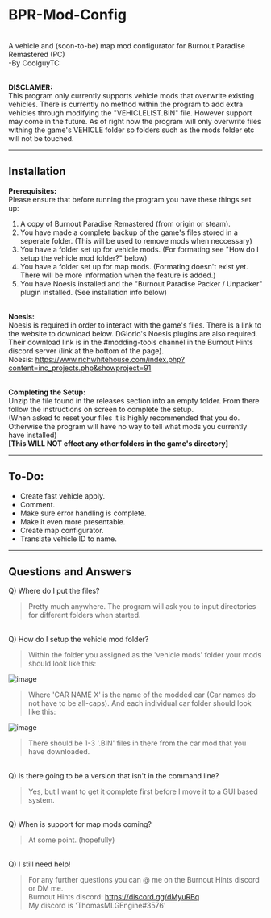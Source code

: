 # BPR-Mod-Config

<br />A vehicle and (soon-to-be) map mod configurator for Burnout Paradise Remastered (PC)<br />
-By CoolguyTC<br />

<br />**DISCLAMER:**<br />
This program only currently supports vehicle mods that overwrite existing vehicles. There is currently no method within the program to add extra vehicles through modifying the "VEHICLELIST.BIN" file. However support may come in the future. As of right now the program will only overwrite files withing the game's VEHICLE folder so folders such as the mods folder etc will not be touched.

---
**Installation**<br />
---
**Prerequisites:**<br />
Please ensure that before running the program you have these things set up:
1. A copy of Burnout Paradise Remastered (from origin or steam).
2. You have made a complete backup of the game's files stored in a seperate folder. (This will be used to remove mods when neccessary)
3. You have a folder set up for vehicle mods. (For formating see "How do I setup the vehicle mod folder?" below)
4. You have a folder set up for map mods. (Formating doesn't exist yet. There will be more information when the feature is added.)
5. You have Noesis installed and the "Burnout Paradise Packer / Unpacker" plugin installed. (See installation info below)<br /><br />

**Noesis:**<br />
Noesis is required in order to interact with the game's files. There is a link to the website to download below. DGIorio's Noesis plugins are also required. Their download link is in the #modding-tools channel in the Burnout Hints discord server (link at the bottom of the page).<br />
Noesis: https://www.richwhitehouse.com/index.php?content=inc_projects.php&showproject=91<br /><br />

**Completing the Setup:**<br />
Unzip the file found in the releases section into an empty folder. From there follow the instructions on screen to complete the setup.<br />
(When asked to reset your files it is highly recommended that you do. Otherwise the program will have no way to tell what mods you currently have installed)<br />
**[This WILL NOT effect any other folders in the game's directory]**

---
**To-Do:**
---
- Create fast vehicle apply.
- Comment.
- Make sure error handling is complete.
- Make it even more presentable.
- Create map configurator.
- Translate vehicle ID to name.

---
**Questions and Answers**
---

Q) Where do I put the files?

>Pretty much anywhere.
The program will ask you to input directories for different folders when started.


<br />Q) How do I setup the vehicle mod folder?

>Within the folder you assigned as the 'vehicle mods' folder your mods should look like this:

![image](https://user-images.githubusercontent.com/95531273/179301454-dd70cb46-6039-432e-92d3-b8ebde470c05.png)

>Where 'CAR NAME X' is the name of the modded car (Car names do not have to be all-caps).
And each individual car folder should look like this:

![image](https://user-images.githubusercontent.com/95531273/179301772-392b24e1-d631-46f5-9c9e-ce4a3d23d304.png)

>There should be 1-3 '.BIN' files in there from the car mod that you have downloaded.


<br />Q) Is there going to be a version that isn't in the command line?

>Yes, but I want to get it complete first before I move it to a GUI based system.


<br />Q) When is support for map mods coming?

>At some point. (hopefully)


<br />Q) I still need help!

>For any further questions you can @ me on the Burnout Hints discord or DM me.<br />
Burnout Hints discord: https://discord.gg/dMyuRBq<br />
My discord is 'ThomasMLGEngine#3576'
